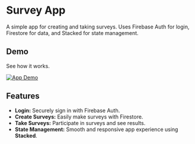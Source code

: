 # Survey App

A simple app for creating and taking surveys. Uses Firebase Auth for login, Firestore for data, and Stacked for state management.

## Demo

See how it works.

[![App Demo](assets/app_demo_thumbnail.png)](https://github.com/AliJawadSubhan/Survery_Stacked/assets/97254328/f86a25a7-ca6b-4a98-8be6-14f0cfc1dcda "App Demo")

## Features

- **Login:** Securely sign in with Firebase Auth.
- **Create Surveys:** Easily make surveys with Firestore.
- **Take Surveys:** Participate in surveys and see results.
- **State Management:** Smooth and responsive app experience using **Stacked**.
